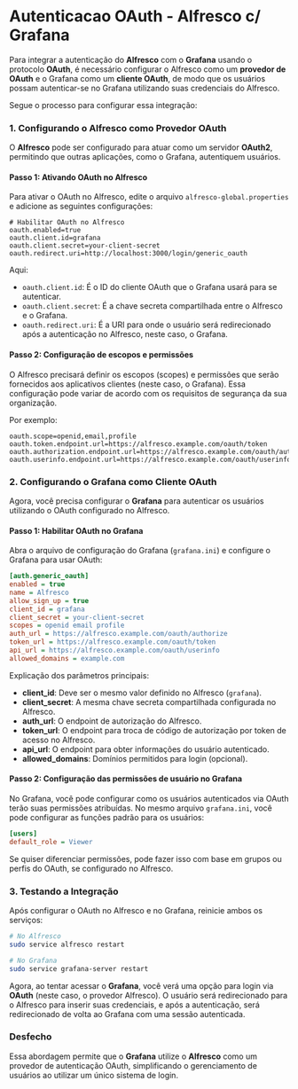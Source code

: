 # Autenticacao OAuth - Alfresco c/ Grafana
Para integrar a autenticação do **Alfresco** com o **Grafana** usando o protocolo **OAuth**, é necessário configurar o Alfresco como um **provedor de OAuth** e o Grafana como um **cliente OAuth**, de modo que os usuários possam autenticar-se no Grafana utilizando suas credenciais do Alfresco.

Segue o processo para configurar essa integração:

### 1. Configurando o Alfresco como Provedor OAuth

O **Alfresco** pode ser configurado para atuar como um servidor **OAuth2**, permitindo que outras aplicações, como o Grafana, autentiquem usuários.

#### Passo 1: Ativando OAuth no Alfresco

Para ativar o OAuth no Alfresco, edite o arquivo `alfresco-global.properties` e adicione as seguintes configurações:

```properties
# Habilitar OAuth no Alfresco
oauth.enabled=true
oauth.client.id=grafana
oauth.client.secret=your-client-secret
oauth.redirect.uri=http://localhost:3000/login/generic_oauth
```

Aqui:
- `oauth.client.id`: É o ID do cliente OAuth que o Grafana usará para se autenticar.
- `oauth.client.secret`: É a chave secreta compartilhada entre o Alfresco e o Grafana.
- `oauth.redirect.uri`: É a URI para onde o usuário será redirecionado após a autenticação no Alfresco, neste caso, o Grafana.

#### Passo 2: Configuração de escopos e permissões

O Alfresco precisará definir os escopos (scopes) e permissões que serão fornecidos aos aplicativos clientes (neste caso, o Grafana). Essa configuração pode variar de acordo com os requisitos de segurança da sua organização.

Por exemplo:

```properties
oauth.scope=openid,email,profile
oauth.token.endpoint.url=https://alfresco.example.com/oauth/token
oauth.authorization.endpoint.url=https://alfresco.example.com/oauth/authorize
oauth.userinfo.endpoint.url=https://alfresco.example.com/oauth/userinfo
```

### 2. Configurando o Grafana como Cliente OAuth

Agora, você precisa configurar o **Grafana** para autenticar os usuários utilizando o OAuth configurado no Alfresco.

#### Passo 1: Habilitar OAuth no Grafana

Abra o arquivo de configuração do Grafana (`grafana.ini`) e configure o Grafana para usar OAuth:

```ini
[auth.generic_oauth]
enabled = true
name = Alfresco
allow_sign_up = true
client_id = grafana
client_secret = your-client-secret
scopes = openid email profile
auth_url = https://alfresco.example.com/oauth/authorize
token_url = https://alfresco.example.com/oauth/token
api_url = https://alfresco.example.com/oauth/userinfo
allowed_domains = example.com
```

Explicação dos parâmetros principais:
- **client_id**: Deve ser o mesmo valor definido no Alfresco (`grafana`).
- **client_secret**: A mesma chave secreta compartilhada configurada no Alfresco.
- **auth_url**: O endpoint de autorização do Alfresco.
- **token_url**: O endpoint para troca de código de autorização por token de acesso no Alfresco.
- **api_url**: O endpoint para obter informações do usuário autenticado.
- **allowed_domains**: Domínios permitidos para login (opcional).

#### Passo 2: Configuração das permissões de usuário no Grafana

No Grafana, você pode configurar como os usuários autenticados via OAuth terão suas permissões atribuídas. No mesmo arquivo `grafana.ini`, você pode configurar as funções padrão para os usuários:

```ini
[users]
default_role = Viewer
```

Se quiser diferenciar permissões, pode fazer isso com base em grupos ou perfis do OAuth, se configurado no Alfresco.

### 3. Testando a Integração

Após configurar o OAuth no Alfresco e no Grafana, reinicie ambos os serviços:

```bash
# No Alfresco
sudo service alfresco restart

# No Grafana
sudo service grafana-server restart
```

Agora, ao tentar acessar o **Grafana**, você verá uma opção para login via **OAuth** (neste caso, o provedor Alfresco). O usuário será redirecionado para o Alfresco para inserir suas credenciais, e após a autenticação, será redirecionado de volta ao Grafana com uma sessão autenticada.

### Desfecho

Essa abordagem permite que o **Grafana** utilize o **Alfresco** como um provedor de autenticação OAuth, simplificando o gerenciamento de usuários ao utilizar um único sistema de login.
